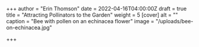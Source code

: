 +++
author = "Erin Thomson"
date = 2022-04-16T04:00:00Z
draft = true
title = "Attracting Pollinators to the Garden"
weight = 5
[cover]
alt = ""
caption = "Bee with pollen on an echinacea flower"
image = "/uploads/bee-on-echinacea.jpg"

+++
